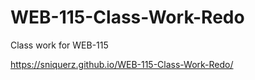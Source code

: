 # WEB-115-Class-Work-Redo
Class work for WEB-115

https://sniquerz.github.io/WEB-115-Class-Work-Redo/
